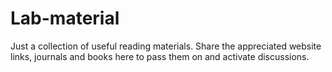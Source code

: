 # Lab-material
Just a collection of useful reading materials.
Share the appreciated website links, journals and books here to pass them on and activate discussions.
